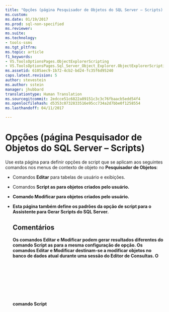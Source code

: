 ```yaml
---
title: "Opções (página Pesquisador de Objetos do SQL Server – Scripts) | Microsoft Docs"
ms.custom: 
ms.date: 01/19/2017
ms.prod: sql-non-specified
ms.reviewer: 
ms.suite: 
ms.technology:
- tools-ssms
ms.tgt_pltfrm: 
ms.topic: article
f1_keywords:
- VS.ToolsOptionsPages.ObjectExplorerScripting
- VS.ToolsOptionsPages.Sql_Server_Object_Explorer.ObjectExplorerScripting
ms.assetid: 6105aec9-1b72-4cb2-bd24-fc35f6d95240
caps.latest.revision: 5
author: stevestein
ms.author: sstein
manager: jhubbard
translationtype: Human Translation
ms.sourcegitcommit: 2edcce51c6822a89151c3c3c76fbaacb5edd54f4
ms.openlocfilehash: d5353c0732833516e95cc734a2d7bbe0f1258554
ms.lasthandoff: 04/11/2017

---
```

# <a name="options-sql-server-object-explorer---scripting-page"></a>Opções (página Pesquisador de Objetos do SQL Server – Scripts)
Use esta página para definir opções de script que se aplicam aos seguintes comandos nos menus de contexto de objeto no **Pesquisador de Objetos**:  
  
-   Comandos **Editar** para tabelas de usuário e exibições.  
  
-   Comandos **Script <object> as** para objetos criados pelo usuário.  
  
-   Comando **Modificar** para objetos criados pelo usuário.  
  
-   Esta página também define os padrões da opção de script para o **Assistente para Gerar Scripts do SQL Server**.  
  
## <a name="remarks"></a>Comentários  
Os comandos **Editar** e **Modificar** podem gerar resultados diferentes do comando **Script <object> as** para a mesma configuração de opção. Os comandos **Editar** e **Modificar** destinam-se a modificar objetos no banco de dados atual durante uma sessão do Editor de Consultas. O comando **Script <object> as** destina-se a gerar um script de modo que este possa ser usado mais adiante para criar objetos.  
  
## <a name="options"></a>Opções  
Especifique opções de script selecionando as configurações disponíveis na lista à direita de cada opção.  
  
### <a name="general-scripting-options"></a>Opções gerais de script  
**Delimitar instruções individuais**  
Separa instruções [!INCLUDE[tsql](../../includes/tsql_md.md)] individuais usando um separador de lote. Para alterar o separador de lote padrão para o **Editor de Consultas**, selecione **Ferramentas**/**Opções**/**Execução de Consulta**/**SQL Server**/**Geral**/**Separador de lote**. O padrão é Falso. Para obter mais informações, consulte [GO (Transact-SQL)](http://msdn.microsoft.com/en-us/b2ca6791-3a07-4209-ba8e-2248a92dd738).  
  
**Incluir cabeçalhos descritivos**  
Adiciona comentários descritivos ao script separando o script em seções para cada objeto. O padrão é True. Para obter mais informações, consulte [/*...*/ (Comment) (Transact-SQL)](http://msdn.microsoft.com/en-us/4d9ab1b2-4bbb-4c16-beb1-cafc1af7417c).  
  
**Incluir opções vardecimal**  
Inclui as opções de armazenamento vardecimal. O padrão é Falso. Para obter mais informações, consulte [sp_db_vardecimal_storage_format (Transact-SQL)](http://msdn.microsoft.com/en-us/9920b2f7-b802-4003-913c-978c17ae4542).  
  
**Controle de alteração de script**  
Inclui informações de controle de alteração no script.  
  
**Script para a versão do servidor**  
Cria um script que pode ser executado na versão selecionada do [!INCLUDE[ssNoVersion](../../includes/ssnoversion_md.md)]. Recursos que são novos no [!INCLUDE[ssCurrent](../../includes/sscurrent_md.md)] não podem ter seu script executado em versões anteriores. Alguns scripts criados para o [!INCLUDE[ssCurrent](../../includes/sscurrent_md.md)] não podem ser executados em servidores que estão executando uma versão anterior do [!INCLUDE[ssNoVersion](../../includes/ssnoversion_md.md)]ou em um banco de dados que tem uma [configuração de nível de compatibilidade do banco de dados](http://msdn.microsoft.com/en-us/ca5fd220-d5ea-4182-8950-55d4101a86f6)anterior.  
  
**Catálogos de texto completo de script**  
Inclui um script para catálogos de texto completo. O padrão é Falso. Para obter mais informações, veja [CREATE FULLTEXT CATALOG (Transact-SQL)](http://msdn.microsoft.com/en-us/d7a8bd93-e2d7-4a40-82ef-39069e65523b).  
  
**Script USE <database>**  
Adiciona a instrução USE DATABASE ao script para criar objetos do banco de dados no contexto do banco de dados do **Pesquisador de Objetos** atual. Quando se espera que o script seja usado em um banco de dados diferente, selecione Falso para omitir. O padrão é True. Para obter mais informações, consulte [USE (Transact-SQL)](http://msdn.microsoft.com/en-us/c05acac8-c063-4770-8e36-d7f71d500b10).  
  
### <a name="object-scripting-options"></a>Opções de script de objeto  
**Gerar script para objetos dependentes**  
Gera um script para objetos adicionais que são necessários quando o script para o objeto selecionado é executado. O padrão é Falso.  
  
**Incluir cláusula If NOT EXISTS**  
Inclui uma instrução para verificar se cada objeto não existe no banco de dados antes de tentar criar o objeto. O padrão é Falso. Para obter mais informações, consulte [IF...ELSE (Transact-SQL)](http://msdn.microsoft.com/en-us/676c881f-dee1-417a-bc51-55da62398e81) e [EXISTS (Transact-SQL)](http://msdn.microsoft.com/en-us/b6510a65-ac38-4296-a3d5-640db0c27631).  
  
**Qualificar nomes de objetos do esquema**  
Qualifica nomes de objeto com o esquema de objeto. O padrão é Falso. Para obter mais informações, consulte [Criar um esquema de banco de dados](http://msdn.microsoft.com/en-us/ed2a5522-f4d2-4111-95a4-d3e1e5081739).  
  
**Propriedades estendidas do script**  
Inclui propriedades estendidas no script se o objeto possui propriedades estendidas. O padrão é Falso. Para obter mais informações, veja [sp_addextendedproperty (Transact-SQL)](http://msdn.microsoft.com/en-us/565483ea-875b-4133-b327-d0006d2d7b4c).  
  
**Proprietário do script**  
Inclui o proprietário no script gerado. O padrão é Falso.  
  
**Permissões de script**  
Inclui permissões em objetos de banco de dados do script. O padrão é True. Para obter mais informações, consulte [Permissões](http://msdn.microsoft.com/en-us/f28e3dea-24e6-4a81-877b-02ec4c7e36b9).  
  
### <a name="tableview-options"></a>Opções de tabela/exibição  
As opções a seguir são válidas somente para scripts de tabelas ou exibições.  
  
**Converter tipos de dados definidos pelo usuário em tipos de base**  
Converte tipos de dados definidos pelo usuário em tipos de base a partir dos quais foram criados. Use Verdadeiro quando os tipos de dados definidos pelo usuário no banco de dados de origem não existirem no banco de dados em que o script será executado. Use Falso para manter os tipos de dados definidos pelo usuário. O padrão é Falso. Para obter mais informações, veja [CREATE TYPE (Transact-SQL)](http://msdn.microsoft.com/en-us/2202236b-e09f-40a1-bbc7-b8cff7488905).  
  
**Gerar comandos SET ANSI PADDING**  
Adiciona a instrução SET ANSI_PADDING antes e depois de cada instrução CREATE TABLE. O padrão é True. Para obter mais informações, veja [SET ANSI_PADDING (Transact-SQL)](http://msdn.microsoft.com/en-us/92bd29a3-9beb-410e-b7e0-7bc1dc1ae6d0).  
  
**Incluir agrupamento**  
Inclui agrupamento na definição de coluna. O padrão é True. Para obter mais informações, consulte [Suporte a agrupamentos e Unicode](http://msdn.microsoft.com/en-us/92d34f48-fa2b-47c5-89d3-a4c39b0f39eb).  
  
**Incluir propriedade IDENTITY**  
Inclui definições para semente IDENTITY e incremento IDENTITY. O padrão é True. Para obter mais informações, consulte [IDENTITY (Property) (Transact-SQL)](http://msdn.microsoft.com/en-us/8429134f-c821-4033-a07c-f782a48d501c).  
  
**Qualificar referências de chave estrangeira do esquema**  
Adiciona o nome de esquema a referências de tabela para restrições FOREIGN KEY. O padrão é True.  
  
**Padrões e regras associados por script**  
Inclui as chamadas dos procedimentos armazenados associados **sp_bindefault** e **sp_bindrule** . O padrão é True. Para obter mais informações, consulte [sp_bindefault (Transact-SQL)](http://msdn.microsoft.com/en-us/3da70c10-68d0-4c16-94a5-9e84c4a520f6) e [sp_bindrule (Transact-SQL)](http://msdn.microsoft.com/en-us/2606073e-c52f-498d-a923-5026b9d97e67).  
  
**Restrições de script CHECK**  
Adiciona [Restrições CHECK](http://msdn.microsoft.com/en-us/637098af-2567-48f8-90f4-b41df059833e) ao script. O padrão é True.  
  
**Padrões de script**  
Inclui valores padrão de coluna no script. O padrão é Falso. Para obter mais informações, veja [CREATE DEFAULT (Transact-SQL)](http://msdn.microsoft.com/en-us/08475db4-7d90-486a-814c-01a99d783d41).  
  
**Grupos de arquivos de script**  
Especifica o grupo de arquivos na cláusula ON para definições de tabela. O padrão é Falso. Para obter mais informações, veja [CREATE TABLE (Transact-SQL)](http://msdn.microsoft.com/en-us/1e068443-b9ea-486a-804f-ce7b6e048e8b).  
  
**Chaves estrangeiras do script**  
Inclui [Restrições FOREIGN KEY](http://msdn.microsoft.com/en-us/31fbcc9f-2dc5-4bf9-aa50-ed70ec7b5bcd) no script. O padrão é Falso.  
  
**Índices de texto completo do script**  
Inclui índices de texto completo no script. O padrão é Falso. Para obter mais informações, veja [CREATE FULLTEXT INDEX (Transact-SQL)](http://msdn.microsoft.com/en-us/8b80390f-5f8b-4e66-9bcc-cabd653c19fd).  
  
**Índices de script**  
Inclui índices clusterizados, não clusterizados e XML no script. O padrão é True. Para obter mais informações, veja [CREATE INDEX (Transact-SQL)](http://msdn.microsoft.com/en-us/d2297805-412b-47b5-aeeb-53388349a5b9).  
  
**Esquemas de partição de script**  
Inclui esquemas de partição de tabela no script. O padrão é Falso. Para obter mais informações, veja [CREATE PARTITION SCHEME (Transact-SQL)](http://msdn.microsoft.com/en-us/5b21c53a-b4f4-4988-89a2-801f512126e4).  
  
**Chaves primárias de script**  
Inclui [Restrições de chave primária e estrangeira](http://msdn.microsoft.com/en-us/31fbcc9f-2dc5-4bf9-aa50-ed70ec7b5bcd) no script. O padrão é True.  
  
**Estatísticas de script**  
Inclui estatísticas definidas pelo usuário no script. O padrão é Falso. Para obter mais informações, veja [CREATE STATISTICS (Transact-SQL)](http://msdn.microsoft.com/en-us/b23e2f6b-076c-4e6d-9281-764bdb616ad2).  
  
**Gatilhos de script**  
Inclui gatilhos no script. O padrão é Falso. Para obter mais informações, veja [CREATE TRIGGER (Transact-SQL)](http://msdn.microsoft.com/en-us/edeced03-decd-44c3-8c74-2c02f801d3e7).  
  
**Chaves exclusivas do script**  
Inclui [Restrições exclusivas e restrições de verificação](http://msdn.microsoft.com/en-us/637098af-2567-48f8-90f4-b41df059833e) no script. O padrão é Falso.  
  
**Colunas de exibição de script**  
Declara colunas de exibição em cabeçalhos de exibição. O padrão é Falso. Para obter mais informações, veja [CREATE VIEW (Transact-SQL)](http://msdn.microsoft.com/en-us/aecc2f73-2ab5-4db9-b1e6-2f9e3c601fb9).  
  
**ScriptDriIncludeSystemNames**  
Inclui nomes de restrições geradas pelo sistema para forçar a integridade referencial declarativa. O padrão é Falso. Para obter mais informações, veja [REFERENTIAL_CONSTRAINTS (Transact-SQL)](http://msdn.microsoft.com/en-us/5d358f18-0a85-4b55-af4b-98d5f4cd1020).  
  
## <a name="see-also"></a>Consulte também  
[Gerar scripts (SQL Server Management Studio)](http://msdn.microsoft.com/en-us/9711c617-3c68-4e5a-aea3-befc64d51524)  
  

